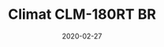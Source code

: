 ---
template: SingleClimt
title: Climat CLM-180RT BR
status: Featured / Published
date: '2020-02-27'
featuredImage: https://brincadeira.co/products/list_climt_180rt_br.png
price: Consulte um vendedor
excerpt: >-
  Teste sua pontaria e derrube uma pessoa na piscina de bolinhas, ou seja corajoso para sentar na cadeirinha e ser derrubado.


  **Alugue 4 por:** R$.1000,00.
categories:
  - category: Venda
meta:
  description: Teste sua pontaria e derrube uma pessoa na piscina de bolinhas, ou seja corajoso para sentar na cadeirinha e ser derrubado.
  noindex: false
  title: Climat CLM-180RT BR
---